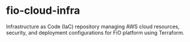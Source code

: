 # fio-cloud-infra
Infrastructure as Code (IaC) repository managing AWS cloud resources, security, and deployment configurations for FiO platform using Terraform.
